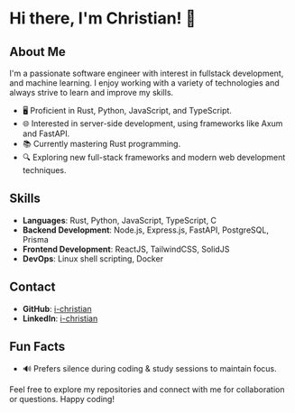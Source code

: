 
# Hi there, I'm Christian! 👋

## About Me
I'm a passionate software engineer with interest in fullstack development, and machine learning. I enjoy working with a variety of technologies and always strive to learn and improve my skills. 

- 🖥️ Proficient in Rust, Python, JavaScript, and TypeScript.
- 🌐 Interested in server-side development, using frameworks like Axum and FastAPI.
- 📚 Currently mastering Rust programming.
- 🔍 Exploring new full-stack frameworks and modern web development techniques.

## Skills
- **Languages**: Rust, Python, JavaScript, TypeScript, C
- **Backend Development**: Node.js, Express.js, FastAPI, PostgreSQL, Prisma
- **Frontend Development**: ReactJS, TailwindCSS, SolidJS
- **DevOps**: Linux shell scripting, Docker

## Contact
- **GitHub**: [i-christian](https://github.com/i-christian)
- **LinkedIn**: [i-christian](https://www.linkedin.com/in/i-christian)

## Fun Facts
- 🔊 Prefers silence during coding & study sessions to maintain focus.

Feel free to explore my repositories and connect with me for collaboration or questions. Happy coding!
